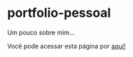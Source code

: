 # portfolio-pessoal
 Um pouco sobre mim...

 Você pode acessar esta página por <a href="https://leonardocorreah.github.io/portfolio-pessoal/html/">aqui!</a>
